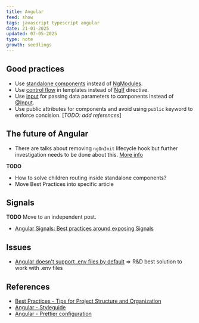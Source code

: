 ```yaml
---
title: Angular
feed: show
tags: javascript typescript angular
date: 21-01-2025
updated: 07-05-2025
type: note
growth: seedlings
---
```


## Good practices

- Use [standalone components](https://angular.dev/reference/migrations/standalone) instead of [NgModules](https://angular.dev/guide/ngmodules/overview).
- Use [control flow](https://angular.dev/guide/templates/control-flow) in templates instead of [NgIf](https://angular.dev/api/common/NgIf) directive.
- Use [input](https://angular.dev/guide/components/inputs#configuring-inputs) for passing data parameters to components instead of [@Input](https://angular.dev/guide/components/inputs#declaring-inputs-with-the-input-decorator).
- Use public attributes for components and avoid using `public` keyword to enforce concision. \[*TODO: add references*\]

## The future of Angular

- There are talks about removing `ngOnInit` lifecycle hook but further investigation needs to be done about this. [More info](https://angular.love/component-initialization-without-ngoninit-with-async-pipes-for-observables-and-ngonchanges)

**TODO**

- How to solve children routing inside standalone components?
- Move Best Practices into specific article

## Signals

**TODO** Move to an independent post.

- [Angular Signals: Best practices around exposing Signals](https://blog.angulartraining.com/angular-signals-best-practices-around-exposing-signals-5385452150a1)

## Issues

- [Angular doesn't support .env files by default](https://vikky.dev/angular-and-environment-files) => R&D best solution to work with .env files

## References
- [Best Practices - Tips for Project Structure and Organization](https://www.thinkitive.com/blog/angular-best-practices-tips-for-project-structure-and-organization/)
- [Angular - Styleguide](https://angular.dev/style-guide)
- [Angular - Prettier configuration](https://medium.com/@sehban.alam/almost-perfect-prettier-settings-for-your-angular-projects-a-step-by-step-guide-f7492943e53d)
